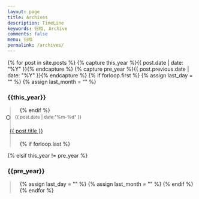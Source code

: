 ```yaml
---
layout: page
title: Archives
description: TimeLine
keywords: 归档, Archive
comments: false
menu: 归档
permalink: /archives/
---
```


<!--
<h2>Archives</h2>
-->

<style>
.times {display:block;margin:15px 0;}/*首先，我们要创建一个容器class*/
.times ul {margin-left:6px;border-left:3px solid #ddd;list-style-type:none;}/*利用ul标签的特性，设置外边框左移25px，左边边框是2px粗的实心线，颜色一般要浅一点*/
.times ul li {width:100%;margin-left:-42px;line-height:20px;font-weight:narmal;}/*一般情况，通过li标签控制圆点回到时间线上，然后控制要出现的文字大小和是否粗体*/
.times ul li b {width:8px;height:8px;background:#fff;border:2px solid #555;margin:5px;border-radius:6px;-webkit-border-radius:6px;-moz-border-radius:6px;overflow:hidden;display:inline-block;float:left;}/*利用处理加粗以外没有其它特别属性b标签做时间轴的圆点。*/
.times ul li span {padding-left:7px;font-size:12px;line-height:20px;color:#555;}/*设置span标签的属性，让它来做时间显示，加一点边距，使时间显示离时间线远一点*/
.times ul li:hover b {border:2px solid #ff6600;}/*注意这一行，前面的li标签后面加了一个:hover伪属性，意思是鼠标移上来，激活后面的属性，这样可以设置鼠标移动到整个时间范围的时候，时间点和时间显示会变色*/
.times ul li:hover span {color:#ff6600;}/*同上*/
.times ul li p {padding-left:15px;font-size:14px;line-height:25px;}/*这里利用段落标签p做文字介绍*/
</style>

<div id="archives" class="times">
{% for post in site.posts %}
  {% capture this_year %}{{ post.date | date: "%Y" }}{% endcapture %}
  {% capture pre_year %}{{ post.previous.date | date: "%Y" }}{% endcapture %}
  {% if forloop.first %}
    {% assign last_day = "" %}
    {% assign last_month = "" %}
  <h3>{{this_year}}</h3>
  <ul>
  {% endif %}
    <li>
        <b></b><span>{{ post.date | date:"%m-%d" }}</span>
        <p><a href="{{ post.url | relative_url }}">{{ post.title }}</a></p>
    </li>
  {% if forloop.last %}
  </ul>
  {% elsif this_year != pre_year %}
  </ul>

  <h3>{{pre_year}}</h3>
  <ul>
    {% assign last_day = "" %}
    {% assign last_month = "" %}
  {% endif %}
{% endfor %}
</div>
